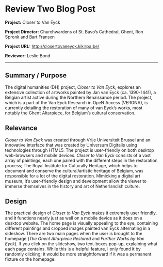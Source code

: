# Review Two Blog Post
**Project:** Closer to Van Eyck

**Project Director:** Churchwardens of St. Bavo’s Cathedral, Ghent, Ron Spronk and Bart Fransen 

**Project URL:** http://closertovaneyck.kikirpa.be/ 

**Reviewer:** Leslie Bond

___

## Summary / Purpose

The digital humanities (DH) project, *Closer to Van Eyck*, explores an extensive collection of artworks painted by Jan van Eyck (ca. 1390-1441), a Belgian artist active during the Northern Renaissance period. The project, which is a part of the Van Eyck Research in OpeN Access (VERONA), is currently detailing the restoration of many of van Eyck’s works, most notably the Ghent Altarpiece, for Belgium’s cultural conservation. 

## Relevance
*Closer to Van Eyck* was created through Vrije Universiteit Brussel and an innovative interface that was created by Universum Digitalis using technologies through HTML5. The project is user-friendly on both desktop web-browsers and mobile devices. *Closer to Van Eyck* consists of a vast array of paintings, each one paired with the different steps in the restoration process; The Royal Institute for Culturally Heritage, which helps to document and conserve the cultural/artistic heritage of Belgium, was responsible for a lot of the digital restoration. Mimicking a digital art museum, it’s user-friendly design and development allow the viewer to immerse themselves in the history and art of Netherlandish culture. 

## Design
The practical design of *Closer to Van Eyck* makes it extremely user friendly, and it functions nearly just as well on a mobile device as it does on a desktop website. The home page is visually appealing to the eye, containing different paintings and cropped images painted van Eyck alternating in a sideshow. There are two main pages when the user is brought to the homepage (*The Ghent Altarpiece Restored* and *Further Works by Van Eyck*). If you click on the slideshow, two text-boxes pop-up, explaining what each page contains. While this is a helpful feature, I only found it by randomly clicking; it would be more straightforward if it was a permanent fixture on the homepage. 

